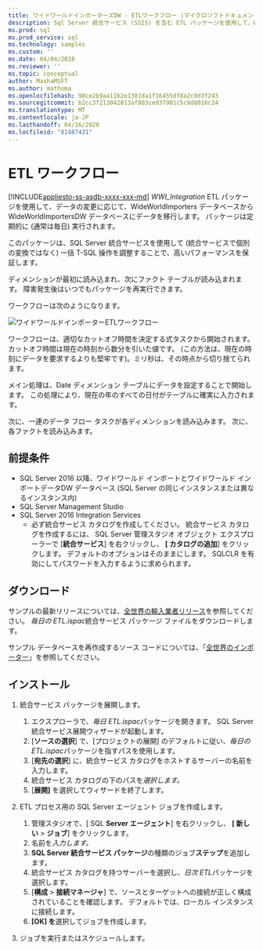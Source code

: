 ```yaml
---
title: ワイドワールドインポーターズDW - ETLワークフロー |マイクロソフトドキュメント
description: Sql Server 統合サービス (SSIS) を含む ETL パッケージを使用して、WideWorldImporters データベースから WideWorldImportersDW に定期的にデータを移行します。
ms.prod: sql
ms.prod_service: sql
ms.technology: samples
ms.custom: ''
ms.date: 04/04/2018
ms.reviewer: ''
ms.topic: conceptual
author: MashaMSFT
ms.author: mathoma
ms.openlocfilehash: 98ce2b9aa11b2e1381da1f16455df8a2c0d3f243
ms.sourcegitcommit: b2cc3f213042813af803ced37901c5c9d8016c24
ms.translationtype: MT
ms.contentlocale: ja-JP
ms.lasthandoff: 04/16/2020
ms.locfileid: "81487431"
---
```

# <a name="wideworldimportersdw-etl-workflow"></a>ETL ワークフロー
[!INCLUDE[appliesto-ss-asdb-xxxx-xxx-md](../includes/appliesto-ss-asdb-xxxx-xxx-md.md)]
*WWI_Integration* ETL パッケージを使用して、データの変更に応じて、WideWorldImporters データベースから WideWorldImportersDW データベースにデータを移行します。 パッケージは定期的に (通常は毎日) 実行されます。

このパッケージは、SQL Server 統合サービスを使用して (統合サービスで個別の変換ではなく) 一括 T-SQL 操作を調整することで、高いパフォーマンスを保証します。

ディメンションが最初に読み込まれ、次にファクト テーブルが読み込まれます。 障害発生後はいつでもパッケージを再実行できます。

ワークフローは次のようになります。

 ![ワイドワールドインポーターETLワークフロー](media/wide-world-importers/wideworldimporters-etl-workflow.png)

ワークフローは、適切なカットオフ時間を決定する式タスクから開始されます。 カットオフ時間は現在の時刻から数分を引いた値です。 (この方法は、現在の時刻にデータを要求するよりも堅牢です)。ミリ秒は、その時点から切り捨てられます。

メイン処理は、Date ディメンション テーブルにデータを設定することで開始します。 この処理により、現在の年のすべての日付がテーブルに確実に入力されます。

次に、一連のデータ フロー タスクが各ディメンションを読み込みます。 次に、各ファクトを読み込みます。

## <a name="prerequisites"></a>前提条件

- SQL Server 2016 以降、ワイドワールド インポートとワイドワールド インポートデータDW データベース (SQL Server の同じインスタンスまたは異なるインスタンス内)
- SQL Server Management Studio
- SQL Server 2016 Integration Services
  - 必ず統合サービス カタログを作成してください。 統合サービス カタログを作成するには、 SQL Server 管理スタジオ オブジェクト エクスプローラーで [**統合サービス**] を右クリックし、 **[ カタログの追加**] をクリックします。 デフォルトのオプションはそのままにします。 SQLCLR を有効にしてパスワードを入力するように求められます。


## <a name="download"></a>ダウンロード

サンプルの最新リリースについては、[全世界の輸入業者リリース](https://go.microsoft.com/fwlink/?LinkID=800630)を参照してください。 *毎日の ETL.ispac*統合サービス パッケージ ファイルをダウンロードします。

サンプル データベースを再作成するソース コードについては、「[全世界のインポーター](https://github.com/Microsoft/sql-server-samples/tree/master/samples/databases/wide-world-importers/wwi-ssis)」を参照してください。

## <a name="install"></a>インストール

1. 統合サービス パッケージを展開します。
   1. エクスプローラで、*毎日 ETL.ispac*パッケージを開きます。 SQL Server 統合サービス展開ウィザードが起動します。
   2. [**ソースの選択**] で、[プロジェクトの展開] のデフォルトに従い、*毎日の ETL.ispac*パッケージを指すパスを使用します。
   3. [**宛先の選択**] に、統合サービス カタログをホストするサーバーの名前を入力します。
   4. 統合サービス カタログの下のパスを*選択します。*
   5. [**展開]** を選択してウィザードを終了します。

2. ETL プロセス用の SQL Server エージェント ジョブを作成します。
   1. 管理スタジオで、[ SQL **Server エージェント**] を右クリックし、 **[ 新しい** > **ジョブ**] をクリックします。
   2. 名前を*入力します。*
   3. **SQL Server 統合サービス パッケージ**の種類のジョブ**ステップ**を追加します。
   4. 統合サービス カタログを持つサーバーを選択し、*日次 ETL*パッケージを選択します。
   5. [**構成** > **接続マネージャ**] で、ソースとターゲットへの接続が正しく構成されていることを確認します。 デフォルトでは、ローカル インスタンスに接続します。
   6. **[OK] を**選択してジョブを作成します。

3. ジョブを実行またはスケジュールします。
